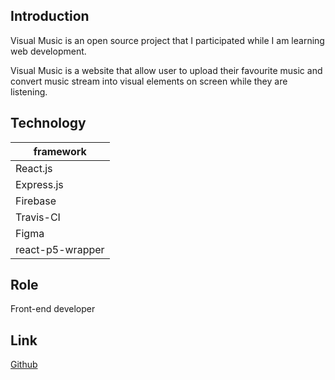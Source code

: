 
## Introduction

Visual Music is an open source project that I participated
while I am learning web development.

Visual Music is a website that allow user to upload their
favourite music and convert music stream into visual elements
on screen while they are listening.

## Technology

| framework |
| --------- |
| React.js    |
| Express.js |
| Firebase |
| Travis-CI |
| Figma |
| react-p5-wrapper |    

## Role

Front-end developer

## Link
[Github](https://github.com/zero-to-mastery/visual-music)

